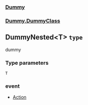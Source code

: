 ### [Dummy](./Dummy.md 'Dummy')
### [Dummy.DummyClass](./Dummy-DummyClass.md 'Dummy.DummyClass')
## DummyNested&lt;T&gt; `type`
dummy
### Type parameters

<a name='Dummy-DummyClass-DummyNested&lt;T&gt;-T'></a>
`T`
>
### event
- [Action](./Dummy-DummyClass-DummyNested&lt;T&gt;-Action.md 'Dummy.DummyClass.DummyNested&lt;T&gt;.Action')
